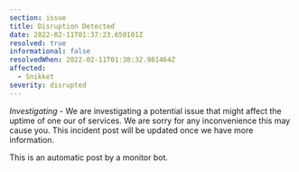 ```yaml
---
section: issue
title: Disruption Detected
date: 2022-02-11T01:37:23.650101Z
resolved: true
informational: false
resolvedWhen: 2022-02-11T01:38:32.981464Z
affected:
  - Snikket
severity: disrupted
---
```

*Investigating* - We are investigating a potential issue that might affect the uptime of one our of services. We are sorry for any inconvenience this may cause you. This incident post will be updated once we have more information.

This is an automatic post by a monitor bot.
        